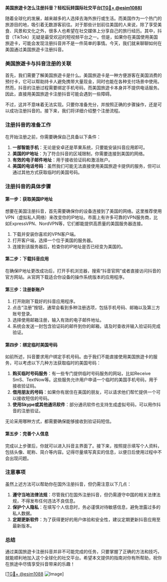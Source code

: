 **美国旅遊卡怎么注册抖音？轻松玩转国际社交平台[[TG💪+ @esim1088](https://t.me/s/esim1088)]**

随着全球化的发展，越来越多的人选择去海外旅行或生活。而美国作为一个热门的旅游目的地，吸引着无数游客前往。对于那些计划前往美国的人来说，除了享受美食、风景和文化之外，很多人也希望在社交媒体上分享自己的旅行经历。其中，抖音（TikTok）无疑是最受欢迎的短视频平台之一。但是，如果你在美国使用美国旅遊卡，可能会发现注册抖音并不是一件简单的事情。今天，我们就来聊聊如何在美国通过美国旅遊卡注册抖音。

### 美国旅遊卡与抖音注册的关联

首先，我们需要了解美国旅遊卡是什么。美国旅遊卡是一种方便游客在美国消费的预付卡，它可以帮助持卡人避免携带大量现金，同时也能在各种支付场景中使用。然而，抖音的注册过程需要绑定手机号码，而美国旅遊卡本身并不提供电话服务。因此，直接用美国旅遊卡注册抖音可能会遇到一些障碍。

不过，这并不意味着无法实现。只要你准备充分，并按照正确的步骤操作，还是可以成功注册抖音的。接下来，我们将详细介绍整个注册流程。

### 注册抖音的准备工作

在开始注册之前，你需要确保自己具备以下条件：

1. **一部智能手机**：无论是安卓还是苹果系统，只要能安装抖音应用即可。
2. **美国的IP地址**：为了符合抖音的区域限制，你需要连接到美国的网络。
3. **有效的电子邮件地址**：用于接收验证码和激活账户。
4. **美国的电话号码**：虽然我们可能无法直接使用美国旅遊卡提供的服务，但可以通过其他方式获取临时的美国号码。

### 注册抖音的具体步骤

#### 第一步：获取美国IP地址

想要在美国注册抖音，首先需要确保你的设备连接到了美国的网络。这里推荐使用VPN（虚拟私人网络）来改变你的IP地址。市面上有许多可靠的VPN服务商，比如ExpressVPN、NordVPN等，它们都能提供高质量的美国服务器连接。

1. 下载并安装你喜欢的VPN客户端。
2. 打开客户端，选择一个位于美国的服务器。
3. 连接到该服务器后，检查你的IP地址是否已经变为美国的。

#### 第二步：下载抖音应用

在确保IP地址更改成功后，打开手机浏览器，搜索“抖音官网”或者直接访问抖音的官方网站。从官网下载适合你设备的操作系统版本的应用程序。

#### 第三步：注册新账户

1. 打开刚刚下载好的抖音应用程序。
2. 点击“注册”按钮，通常会看到多种注册选项，包括手机号码、邮箱以及第三方账号登录。
3. 选择使用邮箱注册，输入有效的电子邮件地址。
4. 系统会发送一封包含验证码的邮件到你的邮箱，请及时查收并输入验证码完成验证。

#### 第四步：绑定临时美国号码

如前所述，抖音要求用户绑定手机号码。由于我们不能直接使用美国旅遊卡的服务，可以考虑以下几种方法获取临时的美国号码：

1. **购买临时号码服务**：有一些专门提供临时号码服务的网站，比如Receive SmS、TextNow等。这些服务允许用户申请一个临时的美国手机号码，用于接收验证码。
2. **借用朋友的号码**：如果你有居住在美国的朋友，可以请求他们帮忙提供一个可以接收短信的号码。
3. **使用Skype或其他通讯软件**：部分通讯软件也支持生成虚拟号码，可以用作抖音的注册验证。

无论采用哪种方式，都需要确保能够接收到验证码短信。

#### 第五步：完善个人信息

完成以上步骤后，你就可以进入抖音主界面了。接下来，按照提示填写个人资料，包括头像、昵称、简介等内容。记得尽量填写真实的信息，以便日后使用过程中不会出现问题。

### 注意事项

虽然上述方法可以帮助你在国外注册抖音，但仍需注意以下几点：

1. **遵守当地法律法规**：尽管我们在国外注册抖音，但仍需遵守中国的相关法律法规，不得发布任何违法不良信息。
2. **保护个人隐私**：在填写个人信息时，务必谨慎对待敏感信息，避免泄露过多的私人数据。
3. **定期更新软件**：为了获得更好的用户体验和安全性，建议定期更新抖音应用至最新版本。

### 总结

通过美国旅遊卡注册抖音并非不可能完成的任务，只要掌握了正确的方法和技巧，就能顺利地加入这个全球化的社交平台。希望本文提供的指南对你有所帮助，祝你在旅途中尽情享受抖音带来的乐趣！

[[TG💪+ @esim1088](https://t.me/s/esim1088) ![Image](https://i.postimg.cc/4NQfJmqS/Snipaste-2025-05-13-00-14-12.png)]
